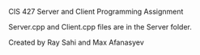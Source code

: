 CIS 427 Server and Client Programming Assignment

Server.cpp and Client.cpp files are in the Server folder.

Created by Ray Sahi and Max Afanasyev
